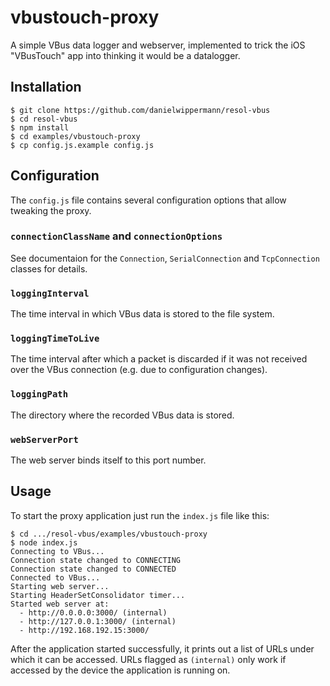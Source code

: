 # vbustouch-proxy

A simple VBus data logger and webserver, implemented to trick the iOS "VBusTouch" app into thinking it would be a datalogger.


## Installation

    $ git clone https://github.com/danielwippermann/resol-vbus
    $ cd resol-vbus
    $ npm install
    $ cd examples/vbustouch-proxy
    $ cp config.js.example config.js


## Configuration

The `config.js` file contains several configuration options that allow tweaking the proxy.

### `connectionClassName` and `connectionOptions`

See documentaion for the `Connection`, `SerialConnection` and `TcpConnection` classes for details.

### `loggingInterval`

The time interval in which VBus data is stored to the file system.

### `loggingTimeToLive`

The time interval after which a packet is discarded if it was not received over the VBus connection (e.g. due to configuration changes).

### `loggingPath`

The directory where the recorded VBus data is stored.

### `webServerPort`

The web server binds itself to this port number.


## Usage

To start the proxy application just run the `index.js` file like this:

    $ cd .../resol-vbus/examples/vbustouch-proxy
    $ node index.js
    Connecting to VBus...
    Connection state changed to CONNECTING
    Connection state changed to CONNECTED
    Connected to VBus...
    Starting web server...
    Starting HeaderSetConsolidator timer...
    Started web server at:
      - http://0.0.0.0:3000/ (internal)
      - http://127.0.0.1:3000/ (internal)
      - http://192.168.192.15:3000/

After the application started successfully, it prints out a list of URLs under which it can be accessed. URLs flagged as `(internal)` only work if accessed by the device the application is running on.


